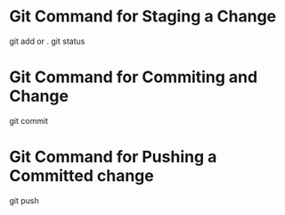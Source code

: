 # Git Command for Staging a Change
git add <file> or .
git status

# Git Command for Commiting and Change
git commit

# Git Command for Pushing a Committed change
git push
